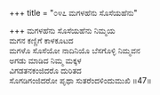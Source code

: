 +++
title = "೦೪೭ ಮಗಳಹೆನು ಸೊಸೆಯಹೆನು"

+++
ಮಗಳಹೆನು ಸೊಸೆಯಹೆನು ನಿಮ್ಮಯ  
ಮಗನ ಕಣ್ಣಿಗೆ ಕಾಳಕೂಟದ   
ಮಗಳೊ ಸೊಸೆಯೋ ನಾದಿನಿಯೊ ಬೆಸಗೊಳ್ಳಿ ನಿಮ್ಮವನ  
ಅಗಡು ಮಾಡಿದ ನಿಮ್ಮ ಮಕ್ಕಳ  
ವಿಗಡತನಕಂಜಿದರೊ ದುರಿತದ  
ಸೊಗಡಿಗಂಜಿದರೋ ಪೃಥಾ ಸುತರೆಂದಳಿಂದುಮುಖಿ    ॥47॥